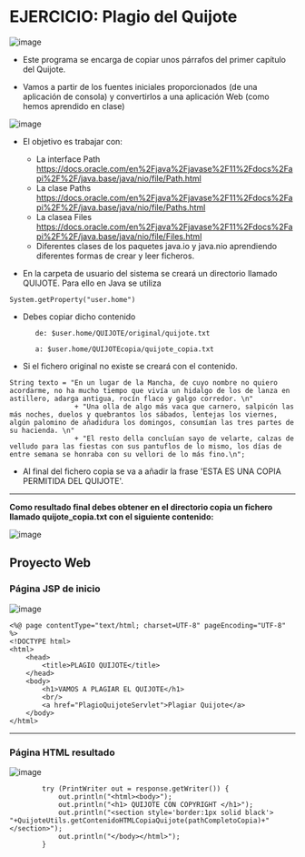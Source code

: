 # EJERCICIO: Plagio del Quijote

![image](https://user-images.githubusercontent.com/91023374/227521280-3fba8c8a-3ec9-4876-b645-bb2fda337fef.png)


- Este programa se encarga de copiar unos párrafos del primer capítulo del Quijote. 

- Vamos a partir de los fuentes iniciales proporcionados (de una aplicación de consola) y convertirlos a una aplicación Web (como hemos aprendido en clase)

![image](https://github.com/profeMelola/Programacion-07-2023-24/assets/91023374/a57a7d18-013f-4877-bf3d-7a3d892a27e9)

- El objetivo es trabajar con:
    - La interface Path https://docs.oracle.com/en%2Fjava%2Fjavase%2F11%2Fdocs%2Fapi%2F%2F/java.base/java/nio/file/Path.html
    - La clase Paths https://docs.oracle.com/en%2Fjava%2Fjavase%2F11%2Fdocs%2Fapi%2F%2F/java.base/java/nio/file/Paths.html
    - La clasea Files https://docs.oracle.com/en%2Fjava%2Fjavase%2F11%2Fdocs%2Fapi%2F%2F/java.base/java/nio/file/Files.html
    - Diferentes clases de los paquetes java.io y java.nio aprendiendo diferentes formas de crear y leer ficheros.

  
- En la carpeta de usuario del sistema se creará un directorio llamado QUIJOTE. Para ello en Java se utiliza
```
System.getProperty("user.home")
```

- Debes copiar dicho contenido 

         de: $user.home/QUIJOTE/original/quijote.txt

         a: $user.home/QUIJOTEcopia/quijote_copia.txt

- Si el fichero original no existe se creará con el contenido.
```
String texto = "En un lugar de la Mancha, de cuyo nombre no quiero acordarme, no ha mucho tiempo que vivía un hidalgo de los de lanza en astillero, adarga antigua, rocín flaco y galgo corredor. \n"
                + "Una olla de algo más vaca que carnero, salpicón las más noches, duelos y quebrantos los sábados, lentejas los viernes, algún palomino de añadidura los domingos, consumían las tres partes de su hacienda. \n"
                + "El resto della concluían sayo de velarte, calzas de velludo para las fiestas con sus pantuflos de lo mismo, los días de entre semana se honraba con su vellori de lo más fino.\n";
```

- Al final del fichero copia se va a añadir la frase 'ESTA ES UNA COPIA PERMITIDA DEL QUIJOTE'.

___

**Como resultado final debes obtener en el directorio copia un fichero llamado quijote_copia.txt con el siguiente contenido:**

![image](https://github.com/profeMelola/Programacion-07-2023-24/assets/91023374/eb801a2e-02d9-44b4-8ea9-1172645eefe2)


## Proyecto Web

### Página JSP de inicio
![image](https://github.com/profeMelola/Programacion-07-2023-24/assets/91023374/e44729a1-373b-4264-8d3b-926cc258e007)

```
<%@ page contentType="text/html; charset=UTF-8" pageEncoding="UTF-8" %>
<!DOCTYPE html>
<html>
    <head>
        <title>PLAGIO QUIJOTE</title>
    </head>
    <body>
        <h1>VAMOS A PLAGIAR EL QUIJOTE</h1>
        <br/>
        <a href="PlagioQuijoteServlet">Plagiar Quijote</a>
    </body>
</html>
```
___

### Página HTML resultado

![image](https://github.com/profeMelola/Programacion-07-2023-24/assets/91023374/51ff678c-b95b-4a8f-a43c-415455f80fc6)

```
        try (PrintWriter out = response.getWriter()) {
            out.println("<html><body>");
            out.println("<h1> QUIJOTE CON COPYRIGHT </h1>");
            out.println("<section style='border:1px solid black'> "+QuijoteUtils.getContenidoHTMLCopiaQuijote(pathCompletoCopia)+" </section>");
            out.println("</body></html>");
        }
```


